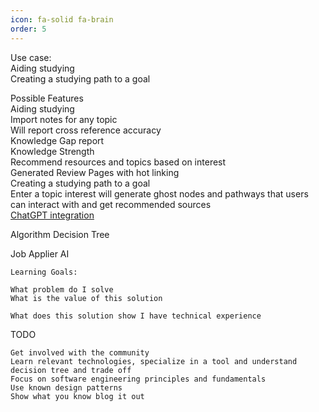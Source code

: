 ```yaml
---
icon: fa-solid fa-brain
order: 5
---
```

Use case:  
Aiding studying   
Creating a studying path to a goal  

Possible Features   
Aiding studying   
    Import notes for any topic  
    Will report cross reference accuracy  
    Knowledge Gap report  
    Knowledge Strength  
    Recommend resources and topics based on interest  
    Generated Review Pages with hot linking  
Creating a studying path to a goal  
    Enter a topic interest will generate ghost nodes and pathways that users can interact with and get recommended sources  
[ChatGPT integration](https://openai.com/blog/introducing-chatgpt-and-whisper-apis)  

Algorithm Decision Tree

Job Applier AI


```
Learning Goals:

What problem do I solve
What is the value of this solution

What does this solution show I have technical experience 
```

TODO
```
Get involved with the community
Learn relevant technologies, specialize in a tool and understand decision tree and trade off
Focus on software engineering principles and fundamentals
Use known design patterns
Show what you know blog it out
```